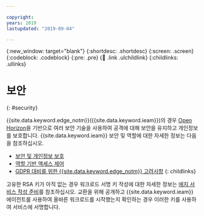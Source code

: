 ```yaml
---

copyright:
years: 2019
lastupdated: "2019-09-04"

---
```


{:new_window: target="blank"}
{:shortdesc: .shortdesc}
{:screen: .screen}
{:codeblock: .codeblock}
{:pre: .pre}
{:child: .link .ulchildlink}
{:childlinks: .ullinks}

# 보안 
{: #security}

{{site.data.keyword.edge_notm}}({{site.data.keyword.ieam}})의 경우 [Open Horizon](https://github.com/open-horizon)을 기반으로 여러 보안 기술을 사용하여 공격에 대해 보안을 유지하고 개인정보를 보호합니다. {{site.data.keyword.ieam}} 보안 및 역할에 대한 자세한 정보는 다음을 참조하십시오.

* [보안 및 개인정보 보호](../OH/docs/user_management/security_privacy.md)
* [역할 기반 액세스 제어](rbac.md)
* [GDPR 대비를 위한 {{site.data.keyword.edge_notm}} 고려사항](gdpr.md)
{: childlinks}

고유한 RSA 키가 아직 없는 경우 워크로드 서명 키 작성에 대한 자세한 정보는 [에지 서비스 작성 준비](../developing/service_containers.md)를 참조하십시오. 교환을 위해 공개하고 {{site.data.keyword.ieam}} 에이전트를 사용하여 올바른 워크로드를 시작했는지 확인하는 경우 이러한 키를 사용하여 서비스에 서명합니다.
